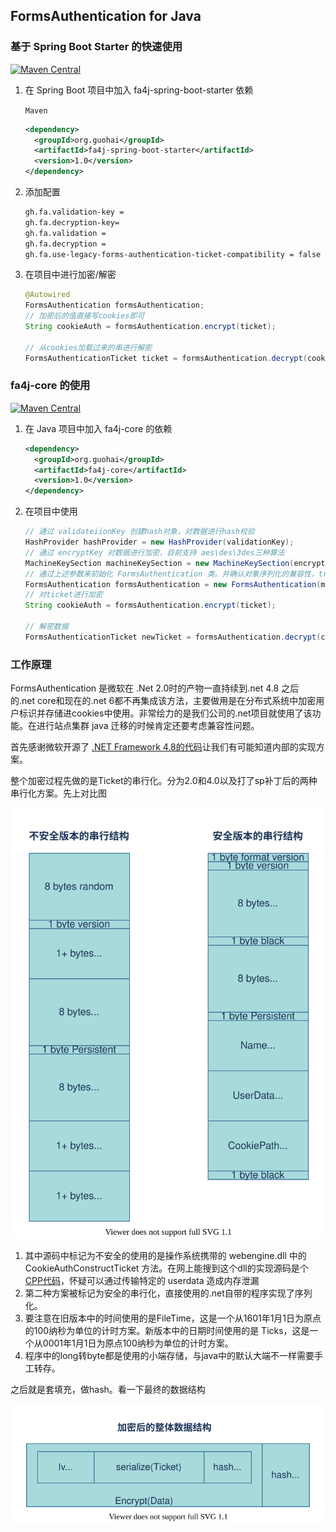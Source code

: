 ## FormsAuthentication for Java


### 基于 Spring Boot Starter 的快速使用

[![Maven Central](https://maven-badges.herokuapp.com/maven-central/org.guohai/fa4j-spring-boot-starter/badge.svg)](https://maven-badges.herokuapp.com/maven-central/org.guohai/fa4j-spring-boot-starter/)


1. 在 Spring Boot 项目中加入 fa4j-spring-boot-starter 依赖

    ```Maven```
    ~~~ xml
    <dependency>
      <groupId>org.guohai</groupId>
      <artifactId>fa4j-spring-boot-starter</artifactId>
      <version>1.0</version>
    </dependency>
    ~~~

2. 添加配置

   ``` xml
   gh.fa.validation-key = 
   gh.fa.decryption-key= 
   gh.fa.validation = 
   gh.fa.decryption = 
   gh.fa.use-legacy-forms-authentication-ticket-compatibility = false
   ```
   
3. 在项目中进行加密/解密

   ~~~ java
   @Autowired
   FormsAuthentication formsAuthentication;
   // 加密后的值直接写cookies即可
   String cookieAuth = formsAuthentication.encrypt(ticket);
   
   // 从cookies加载过来的串进行解密
   FormsAuthenticationTicket ticket = formsAuthentication.decrypt(cookieAuth);
   ~~~

### fa4j-core 的使用

[![Maven Central](https://maven-badges.herokuapp.com/maven-central/org.guohai/fa4j-core/badge.svg)](https://maven-badges.herokuapp.com/maven-central/org.guohai/fa4j-core/)

1. 在 Java 项目中加入 fa4j-core 的依赖
   ~~~ xml
   <dependency>
     <groupId>org.guohai</groupId>
     <artifactId>fa4j-core</artifactId>
     <version>1.0</version>
   </dependency>
   ~~~

2. 在项目中使用

   ~~~ java
   // 通过 validateiionKey 创建hash对象，对数据进行hash校验
   HashProvider hashProvider = new HashProvider(validationKey);
   // 通过 encryptKey 对数据进行加密，目前支持 aes\des\3des三种算法
   MachineKeySection machineKeySection = new MachineKeySection(encryptKey, DecryptionEnum.AES);
   // 通过上述参数来初始化 FormsAuthentication 类。并确认对象序列化的兼容性，true 兼容.net 2.0以前。false 兼容2.0sp2 ~ 4.8
   FormsAuthentication formsAuthentication = new FormsAuthentication(machineKeySection, hashProvider, true);
   // 对ticket进行加密
   String cookieAuth = formsAuthentication.encrypt(ticket);
   
   // 解密数据
   FormsAuthenticationTicket newTicket = formsAuthentication.decrypt(cookieAuth);
   ~~~
   

### 工作原理

FormsAuthentication 是微软在 .Net 2.0时的产物一直持续到.net 4.8 之后 的.net core和现在的.net 6都不再集成该方法，主要做用是在分布式系统中加密用户标识并存储进cookies中使用。非常绘力的是我们公司的.net项目就使用了该功能。在进行站点集群 java 迁移的时候肯定还要考虑兼容性问题。

首先感谢微软开源了 [.NET Framework 4.8的代码](https://referencesource.microsoft.com/)让我们有可能知道内部的实现方案。

整个加密过程先做的是Ticket的串行化。分为2.0和4.0以及打了sp补丁后的两种串行化方案。先上对比图

![ticket](doc/ticket.svg)

1. 其中源码中标记为不安全的使用的是操作系统携带的 webengine.dll 中的 CookieAuthConstructTicket 方法。在网上能搜到这个dll的实现源码是个[CPP代码](https://github.com/selfrender/Windows-Server-2003/blob/5c6fe3db626b63a384230a1aa6b92ac416b0765f/com/netfx/src/framework/xsp/isapi/securityapi.cxx)，怀疑可以通过传输特定的 userdata 造成内存泄漏
2. 第二种方案被标记为安全的串行化，直接使用的.net自带的程序实现了序列化。
3. 要注意在旧版本中的时间使用的是FileTime，这是一个从1601年1月1日为原点的100纳秒为单位的计时方案。新版本中的日期时间使用的是 Ticks，这是一个从0001年1月1日为原点100纳秒为单位的计时方案。
4. 程序中的long转byte都是使用的小端存储，与java中的默认大端不一样需要手工转存。

之后就是套填充，做hash。看一下最终的数据结构

![cookies](doc/cookies.svg)


